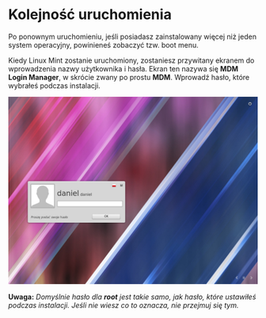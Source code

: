 # Kolejność uruchomienia
Po ponownym uruchomieniu, jeśli posiadasz zainstalowany więcej niż jeden system operacyjny, powinieneś zobaczyć tzw. boot menu.

Kiedy Linux Mint zostanie uruchomiony, zostaniesz przywitany ekranem do wprowadzenia nazwy użytkownika i hasła. Ekran ten nazywa się **MDM Login Manager**, w skrócie zwany po prostu **MDM**. Wprowadź hasło, które wybrałeś podczas instalacji.

![Ekran logowania](../images/Mint17-mdm.jpg)

**Uwaga:** *Domyślnie hasło dla **root** jest takie samo, jak hasło, które ustawiłeś podczas instalacji. Jeśli nie wiesz co to oznacza, nie przejmuj się tym.*
